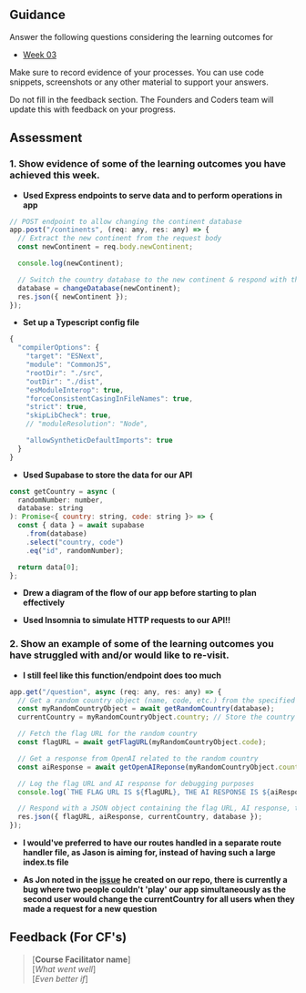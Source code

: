 ## Guidance

Answer the following questions considering the learning outcomes for

- [Week 03](https://learn.foundersandcoders.com/course/syllabus/developer/week03-project03-server/learning-outcomes/)

Make sure to record evidence of your processes. You can use code snippets, screenshots or any other material to support your answers.

Do not fill in the feedback section. The Founders and Coders team will update this with feedback on your progress.

## Assessment

### 1. Show evidence of some of the learning outcomes you have achieved this week.

- **Used Express endpoints to serve data and to perform operations in app**

```js
// POST endpoint to allow changing the continent database
app.post("/continents", (req: any, res: any) => {
  // Extract the new continent from the request body
  const newContinent = req.body.newContinent;

  console.log(newContinent);

  // Switch the country database to the new continent & respond with that continent as confirmation
  database = changeDatabase(newContinent);
  res.json({ newContinent });
});
```

- **Set up a Typescript config file**

```js
{
  "compilerOptions": {
    "target": "ESNext",
    "module": "CommonJS",
    "rootDir": "./src",
    "outDir": "./dist",
    "esModuleInterop": true,
    "forceConsistentCasingInFileNames": true,
    "strict": true,
    "skipLibCheck": true,
    // "moduleResolution": "Node",

    "allowSyntheticDefaultImports": true
  }
}
```

- **Used Supabase to store the data for our API**

```js
const getCountry = async (
  randomNumber: number,
  database: string
): Promise<{ country: string, code: string }> => {
  const { data } = await supabase
    .from(database)
    .select("country, code")
    .eq("id", randomNumber);

  return data[0];
};
```

- **Drew a diagram of the flow of our app before starting to plan effectively**

- **Used Insomnia to simulate HTTP requests to our API!!**

### 2. Show an example of some of the learning outcomes you have struggled with and/or would like to re-visit.

- **I still feel like this function/endpoint does too much**

```js
app.get("/question", async (req: any, res: any) => {
  // Get a random country object (name, code, etc.) from the specified continent database
  const myRandomCountryObject = await getRandomCountry(database);
  currentCountry = myRandomCountryObject.country; // Store the country globally

  // Fetch the flag URL for the random country
  const flagURL = await getFlagURL(myRandomCountryObject.code);

  // Get a response from OpenAI related to the random country
  const aiResponse = await getOpenAIReponse(myRandomCountryObject.country);

  // Log the flag URL and AI response for debugging purposes
  console.log(`THE FLAG URL IS ${flagURL}, THE AI RESPONSE IS ${aiResponse}`);

  // Respond with a JSON object containing the flag URL, AI response, the current country, and the database (continent)
  res.json({ flagURL, aiResponse, currentCountry, database });
});
```

- **I would've preferred to have our routes handled in a separate route handler file, as Jason is aiming for, instead of having such a large index.ts file**

- **As Jon noted in the [issue](https://github.com/fac30/PRO03_Riley_Josh_Jack/issues/21) he created on our repo, there is currently a bug where two people couldn't 'play' our app simultaneously as the second user would change the currentCountry for all users when they made a request for a new question**

## Feedback (For CF's)

> [**Course Facilitator name**]  
> [*What went well*]  
> [*Even better if*]
